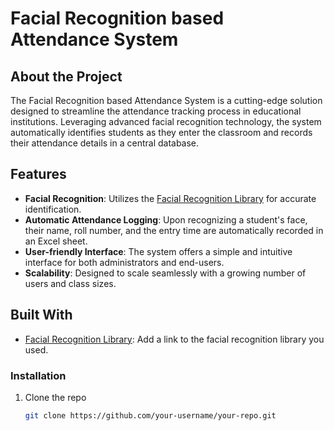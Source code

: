 # Facial Recognition based Attendance System

## About the Project
The Facial Recognition based Attendance System is a cutting-edge solution designed to streamline the attendance tracking process in educational institutions. Leveraging advanced facial recognition technology, the system automatically identifies students as they enter the classroom and records their attendance details in a central database.

## Features

- **Facial Recognition**: Utilizes the [Facial Recognition Library](link-to-facial-recognition-library) for accurate identification.
- **Automatic Attendance Logging**: Upon recognizing a student's face, their name, roll number, and the entry time are automatically recorded in an Excel sheet.
-  **User-friendly Interface**: The system offers a simple and intuitive interface for both administrators and end-users.
- **Scalability**: Designed to scale seamlessly with a growing number of users and class sizes.

## Built With

- [Facial Recognition Library](link-to-facial-recognition-library): Add a link to the facial recognition library you used.

### Installation

1. Clone the repo
   ```sh
   git clone https://github.com/your-username/your-repo.git
